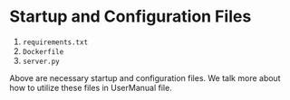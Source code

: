 # Startup and Configuration Files

1. `requirements.txt`
2. `Dockerfile`
3. `server.py`

Above are necessary startup and configuration files. We talk more about how to utilize these files in UserManual file.